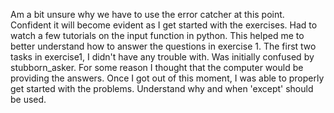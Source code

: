 Am a bit unsure why we have to use the error catcher at this point.
Confident it will become evident as I get started with the exercises. 
Had to watch a few tutorials on the input function in python.
This helped me to better understand how to answer the questions in exercise 1. 
The first two tasks in exercise1, I didn't have any trouble with.
Was initially confused by stubborn_asker. For some reason I thought that the computer
would be providing the answers.
Once I got out of this moment, I was able to properly get started with the problems.
Understand why and when 'except' should be used. 




